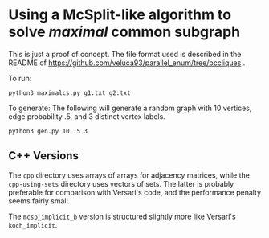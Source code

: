 # Using a McSplit-like algorithm to solve *maximal* common subgraph

This is just a proof of concept.  The file format used is described
in the README of https://github.com/veluca93/parallel_enum/tree/bccliques .

To run:

```
python3 maximalcs.py g1.txt g2.txt
```

To generate:  The following will generate a random graph with 10
vertices, edge probability .5, and 3 distinct vertex labels.

```
python3 gen.py 10 .5 3
```

## C++ Versions

The `cpp` directory uses arrays of arrays for adjacency matrices, while
the `cpp-using-sets` directory uses vectors of sets.  The latter is
probably preferable for comparison with Versari's code, and the performance
penalty seems fairly small.

The `mcsp_implicit_b` version is structured slightly more like Versari's
`koch_implicit`.
